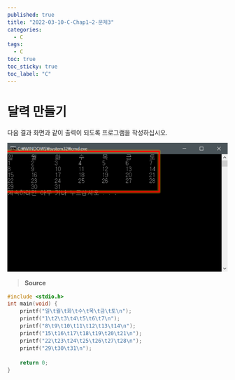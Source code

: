 ```yaml
---
published: true
title: "2022-03-10-C-Chap1~2-문제3"
categories:
  - C
tags:
  - C
toc: true
toc_sticky: true
toc_label: "C"
---
```


# 달력 만들기

다음 결과 화면과 같이 출력이 되도록 프로그램을 작성하십시오.

![image](https://github.com/222SeungHyun/222SeungHyun.github.io/blob/master/_images/%EA%B8%B0%EC%B4%88%ED%94%84%EB%A1%9C%EA%B7%B8%EB%9E%98%EB%B0%8D%201%EC%9E%A5%20%EB%B0%8F%202%EC%9E%A5%20%EC%8B%A4%EC%8A%B5-%EB%AC%B8%EC%A0%9C3.png?raw=true)

> **Source**

```c
#include <stdio.h>
int main(void) {
	printf("일\t월\t화\t수\t목\t금\t토\n");
	printf("1\t2\t3\t4\t5\t6\t7\n");
	printf("8\t9\t10\t11\t12\t13\t14\n");
	printf("15\t16\t17\t18\t19\t20\t21\n");
	printf("22\t23\t24\t25\t26\t27\t28\n");
	printf("29\t30\t31\n");

	return 0;
}
```
